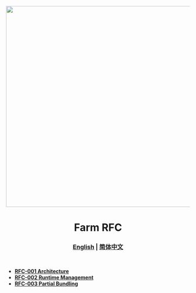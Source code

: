 <div align="center">
  <a href="https://github.com/farm-fe/farm">
  <img src="https://raw.githubusercontent.com/farm-fe/farm/main/assets/logo.png" width="550" />
  </a>
  <h1>Farm RFC</h1>
  <h3>
    <a href="https://github.com/farm-fe/rfcs/blob/main/rfcs/001-core-architecture/rfc.md">English</a>   |
    <a href="https://github.com/farm-fe/rfcs/blob/main/rfcs/001-core-architecture/rfc.zh-CN.md">简体中文</a>  
  </h3>
  
  <br/>

</div>

* **[RFC-001 Architecture](./rfcs/001-core-architecture/rfc.md)**
* **[RFC-002 Runtime Management](./rfcs/002-runtime-module-management/rfc.md)**
* **[RFC-003 Partial Bundling](./rfcs/003-partial-bundling/rfc.md)**